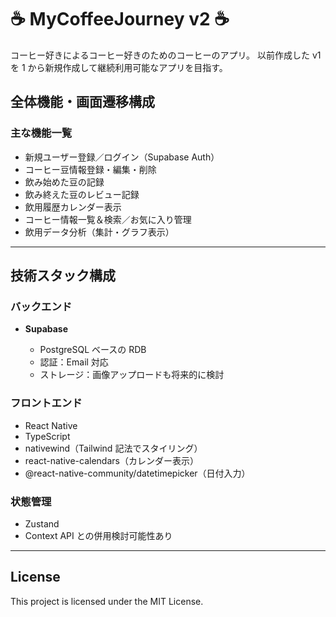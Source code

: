 # ☕ MyCoffeeJourney v2 ☕

コーヒー好きによるコーヒー好きのためのコーヒーのアプリ。
以前作成した v1 を 1 から新規作成して継続利用可能なアプリを目指す。

## 全体機能・画面遷移構成

### 主な機能一覧

- 新規ユーザー登録／ログイン（Supabase Auth）
- コーヒー豆情報登録・編集・削除
- 飲み始めた豆の記録
- 飲み終えた豆のレビュー記録
- 飲用履歴カレンダー表示
- コーヒー情報一覧＆検索／お気に入り管理
- 飲用データ分析（集計・グラフ表示）

---

## 技術スタック構成

### バックエンド

- **Supabase**

  - PostgreSQL ベースの RDB
  - 認証：Email 対応
  - ストレージ：画像アップロードも将来的に検討

### フロントエンド

- React Native
- TypeScript
- nativewind（Tailwind 記法でスタイリング）
- react-native-calendars（カレンダー表示）
- @react-native-community/datetimepicker（日付入力）

### 状態管理

- Zustand
- Context API との併用検討可能性あり

---

## License

This project is licensed under the MIT License.
